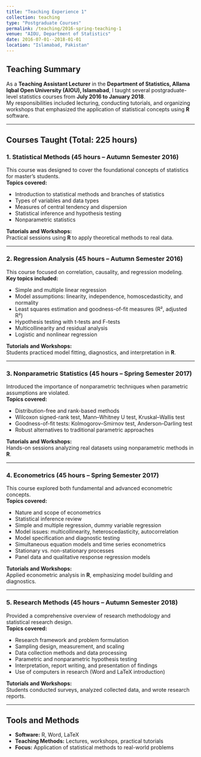 ```yaml
---
title: "Teaching Experience 1"
collection: teaching
type: "Postgraduate Courses"
permalink: /teaching/2016-spring-teaching-1
venue: "AIOU, Department of Statistics"
date: 2016-07-01--2018-01-01
location: "Islamabad, Pakistan"
---
```


## Teaching Summary

As a **Teaching Assistant Lecturer** in the **Department of Statistics, Allama Iqbal Open University (AIOU), Islamabad**, I taught several postgraduate-level statistics courses from **July 2016 to January 2018**.  
My responsibilities included lecturing, conducting tutorials, and organizing workshops that emphasized the application of statistical concepts using **R** software.

---

## Courses Taught (Total: 225 hours)

### 1. Statistical Methods (45 hours – Autumn Semester 2016)

This course was designed to cover the foundational concepts of statistics for master’s students.  
**Topics covered:**
- Introduction to statistical methods and branches of statistics  
- Types of variables and data types  
- Measures of central tendency and dispersion  
- Statistical inference and hypothesis testing  
- Nonparametric statistics  

**Tutorials and Workshops:**  
Practical sessions using **R** to apply theoretical methods to real data.

---

### 2. Regression Analysis (45 hours – Autumn Semester 2016)

This course focused on correlation, causality, and regression modeling.  
**Key topics included:**
- Simple and multiple linear regression  
- Model assumptions: linearity, independence, homoscedasticity, and normality  
- Least squares estimation and goodness-of-fit measures (R², adjusted R²)  
- Hypothesis testing with t-tests and F-tests  
- Multicollinearity and residual analysis  
- Logistic and nonlinear regression  

**Tutorials and Workshops:**  
Students practiced model fitting, diagnostics, and interpretation in **R**.

---

### 3. Nonparametric Statistics (45 hours – Spring Semester 2017)

Introduced the importance of nonparametric techniques when parametric assumptions are violated.  
**Topics covered:**
- Distribution-free and rank-based methods  
- Wilcoxon signed-rank test, Mann–Whitney U test, Kruskal–Wallis test  
- Goodness-of-fit tests: Kolmogorov–Smirnov test, Anderson–Darling test  
- Robust alternatives to traditional parametric approaches  

**Tutorials and Workshops:**  
Hands-on sessions analyzing real datasets using nonparametric methods in **R**.

---

### 4. Econometrics (45 hours – Spring Semester 2017)

This course explored both fundamental and advanced econometric concepts.  
**Topics covered:**
- Nature and scope of econometrics  
- Statistical inference review  
- Simple and multiple regression, dummy variable regression  
- Model issues: multicollinearity, heteroscedasticity, autocorrelation  
- Model specification and diagnostic testing  
- Simultaneous equation models and time series econometrics  
- Stationary vs. non-stationary processes  
- Panel data and qualitative response regression models  

**Tutorials and Workshops:**  
Applied econometric analysis in **R**, emphasizing model building and diagnostics.

---

### 5. Research Methods (45 hours – Autumn Semester 2018)

Provided a comprehensive overview of research methodology and statistical research design.  
**Topics covered:**
- Research framework and problem formulation  
- Sampling design, measurement, and scaling  
- Data collection methods and data processing  
- Parametric and nonparametric hypothesis testing  
- Interpretation, report writing, and presentation of findings  
- Use of computers in research (Word and LaTeX introduction)  

**Tutorials and Workshops:**  
Students conducted surveys, analyzed collected data, and wrote research reports.

---

## Tools and Methods
- **Software:** R, Word, LaTeX  
- **Teaching Methods:** Lectures, workshops, practical tutorials  
- **Focus:** Application of statistical methods to real-world problems
